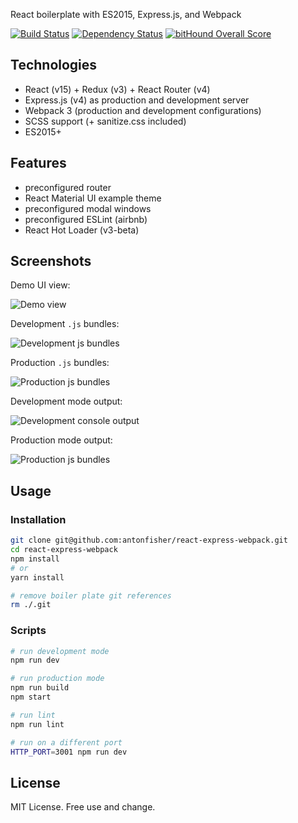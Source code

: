 React boilerplate with ES2015, Express.js, and Webpack

[![Build Status](https://travis-ci.org/antonfisher/react-express-webpack.svg?branch=master)](https://travis-ci.org/antonfisher/react-express-webpack)
[![Dependency Status](https://dependencyci.com/github/antonfisher/react-express-webpack/badge)](https://dependencyci.com/github/antonfisher/react-express-webpack)
[![bitHound Overall Score](https://www.bithound.io/github/antonfisher/react-express-webpack/badges/score.svg)](https://www.bithound.io/github/antonfisher/react-express-webpack)

## Technologies

- React (v15) + Redux (v3) + React Router (v4)
- Express.js (v4) as production and development server
- Webpack 3 (production and development configurations)
- SCSS support (+ sanitize.css included)
- ES2015+

## Features
- preconfigured router
- React Material UI example theme
- preconfigured modal windows
- preconfigured ESLint (airbnb)
- React Hot Loader (v3-beta)

## Screenshots

Demo UI view:

![Demo view](https://raw.githubusercontent.com/antonfisher/react-express-webpack/docs/images/rew2-ui-screenshot.png)

Development `.js` bundles:

![Development js bundles](https://raw.githubusercontent.com/antonfisher/react-express-webpack/docs/images/rew2-stat-dev.png)

Production `.js` bundles:

![Production js bundles](https://raw.githubusercontent.com/antonfisher/react-express-webpack/docs/images/rew2-stat-prod.png)

Development mode output:

![Development console output](https://raw.githubusercontent.com/antonfisher/react-express-webpack/docs/images/rew2-log-dev.png)

Production mode output:

![Production js bundles](https://raw.githubusercontent.com/antonfisher/react-express-webpack/docs/images/rew2-log-prod.png)

## Usage

### Installation
```bash
git clone git@github.com:antonfisher/react-express-webpack.git
cd react-express-webpack
npm install
# or
yarn install

# remove boiler plate git references
rm ./.git
```

### Scripts
```bash
# run development mode
npm run dev

# run production mode
npm run build
npm start

# run lint
npm run lint

# run on a different port
HTTP_PORT=3001 npm run dev
```

## License
MIT License. Free use and change.
